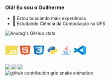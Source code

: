 ### Olá! Eu sou o Guilherme 

- 🔭 Estou buscando mais experiência
- 🌱 Estudando Ciência da Computação na UFS




![Anurag's GitHub stats](https://github-readme-stats.vercel.app/api?username=Slotov-7&rank_icon=github&theme=dark)

</picture>
<div style="display: inline_block"><br>
  <img align="center" alt="Slotov-Js" height="30" width="40" src="https://raw.githubusercontent.com/devicons/devicon/master/icons/javascript/javascript-plain.svg">
  <img align="center" alt="Slotov-HTML" height="30" width="40" src="https://raw.githubusercontent.com/devicons/devicon/master/icons/html5/html5-original.svg">
  <img align="center" alt="Slotov-CSS" height="30" width="40" src="https://raw.githubusercontent.com/devicons/devicon/master/icons/css3/css3-original.svg">
  <img align="center" alt="Slotov-Python" height="30" width="40" src="https://raw.githubusercontent.com/devicons/devicon/master/icons/python/python-original.svg">
  <img align="center" alt="Slotov-Java" height="30" width="40" src="https://raw.githubusercontent.com/devicons/devicon/master/icons/java/java-original.svg">
    <img align="center" alt="Slotov-vscode" height="30" width="40" src="https://raw.githubusercontent.com/devicons/devicon/master/icons/vscode/vscode-original.svg">
</div>

##

<div> 
  <a href="https://www.instagram.com/_guilhermearaujo.7/" target="_blank"><img src="https://img.shields.io/badge/-Instagram-%23E4405F?style=for-the-badge&logo=instagram&logoColor=white" target="_blank"></a>
  <a href = "mailto:guilhermehsaraujo.7@gmail.com"><img src="https://img.shields.io/badge/-Gmail-%23333?style=for-the-badge&logo=gmail&logoColor=white" target="_blank"  ></a>
  <a href="https://www.linkedin.com/in/guiherme-ara%C3%BAjo/" target="_blank"><img src="https://img.shields.io/badge/-LinkedIn-%230077B5?style=for-the-badge&logo=linkedin&logoColor=white" target="_blank"></a>
  
</div>

<picture>
  <source media="(prefers-color-scheme: dark)" srcset="https://raw.githubusercontent.com/Slotov-7/Slotov-7/output/github-contribution-grid-snake-dark.svg">
  <source media="(prefers-color-scheme: light)" srcset="https://raw.githubusercontent.com/Slotov-7/Slotov-7/output/github-contribution-grid-snake.svg">
  <img alt="github contribution grid snake animation" src="https://raw.githubusercontent.com/YourUser/YourUser/output/github-contribution-grid-snake.svg">
</picture>
